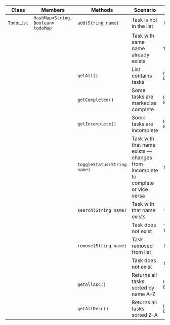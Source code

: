 

| **Class**  | **Members**                          | **Methods**                            | **Scenario**                                                                   | **Outputs**                |
| ---------- | ------------------------------------ | -------------------------------------- |--------------------------------------------------------------------------------|----------------------------|
| `TodoList` | `HashMap<String, Boolean> todoMap`   | `add(String name)`                     | Task is not in the list                                                        | `true`                     |
|            |                                      |                                        | Task with same name already exists                                             | `false`                    |
|            |                                      | `getAll()`                             | List contains tasks                                                            | `HashMap<String, Boolean>` |
|            |                                      | `getCompleted()`                       | Some tasks are marked as complete                                              | `HashMap<String, Boolean>` |
|            |                                      | `getIncomplete()`                      | Some tasks are incomplete                                                      | `HashMap<String, Boolean>` |
|            |                                      | `toggleStatus(String name)`            | Task with that name exists — changes from incomplete to complete or vice versa | `true` / `false`           |
|            |                                      | `search(String name)`                  | Task with that name exists                                                     | `"Task found"`              |
|            |                                      |                                        | Task does not exist                                                            | `"Task not found"`         |
|            |                                      | `remove(String name)`                  | Task removed from list                                                         | `true`                     |
|            |                                      |                                        | Task does not exist                                                            | `false`                    |
|            |                                      | `getAllAsc()`                          | Returns all tasks sorted by name A–Z                                           | `HashMap<String, Boolean>` |
|            |                                      | `getAllDesc()`                         | Returns all tasks sorted Z–A                                                   | `HashMap<String, Boolean>` |
